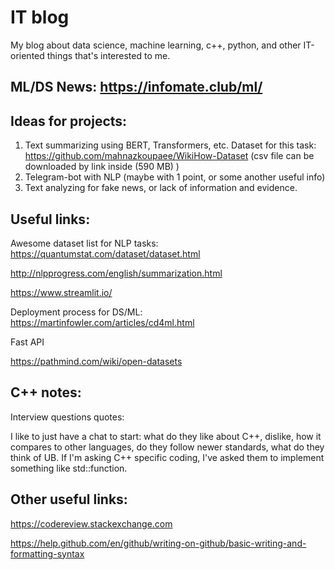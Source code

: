 # IT blog
My blog about data science, machine learning, c++, python, and other IT-oriented things that's interested to me.

## ML/DS News: https://infomate.club/ml/

## Ideas for projects:

1. Text summarizing using BERT, Transformers, etc.
Dataset for this task: https://github.com/mahnazkoupaee/WikiHow-Dataset (csv file can be downloaded by link inside (590 MB) )
2. Telegram-bot with NLP (maybe with 1 point, or some another useful info)
3. Text analyzing for fake news, or lack of information and evidence.

## Useful links:

Awesome dataset list for NLP tasks:
https://quantumstat.com/dataset/dataset.html

http://nlpprogress.com/english/summarization.html

https://www.streamlit.io/

Deployment process for DS/ML:
https://martinfowler.com/articles/cd4ml.html

Fast API

https://pathmind.com/wiki/open-datasets



## C++ notes:

Interview questions quotes:

I like to just have a chat to start: what do they like about C++, dislike, how it compares to other languages, do they follow newer standards, what do they think of UB. If I'm asking C++ specific coding, I've asked them to implement something like std::function.


## Other useful links:
https://codereview.stackexchange.com










https://help.github.com/en/github/writing-on-github/basic-writing-and-formatting-syntax

